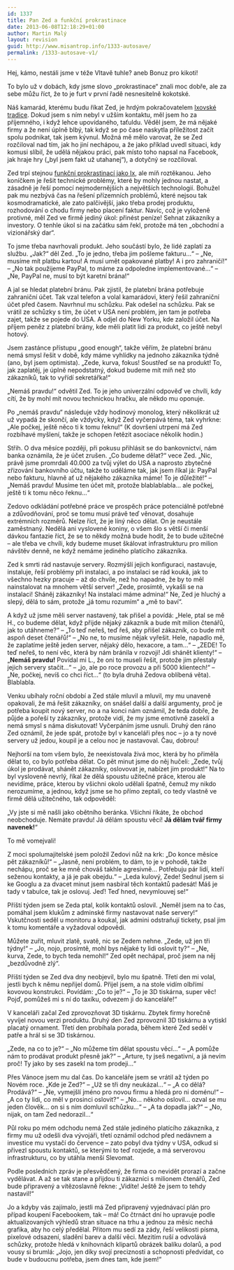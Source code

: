 ```yaml
---
id: 1337
title: Pan Zed a funkční prokrastinace
date: 2013-06-08T12:18:29+01:00
author: Martin Malý
layout: revision
guid: http://www.misantrop.info/1333-autosave/
permalink: /1333-autosave-v1/
---
```

Hej, kámo, nestáli jsme v téže Vltavě tuhle? aneb Bonuz pro kikoti!

<!--more-->

To bylo už v dobách, kdy jsme slovo „prokrastinace“ znali moc dobře, ale za sebe můžu říct, že to je furt v první řadě nesnesitelně kokotské.

Náš kamarád, kterému budu říkat Zed, je hrdým pokračovatelem [Ixovské tradice](http://www.misantrop.info/pan-ix-a-funkcni-prokrastinace/). Dokud jsem s ním nebyl v užším kontaktu, měl jsem ho za příjemného, i když lehce upovídaného, taťuldu. Věděl jsem, že má nějaké firmy a že není úplně blbý, tak když se po čase naskytla příležitost začít spolu podnikat, tak jsem kývnul. Možná mě mělo varovat, že se Zed rozčiloval nad tím, jak ho jiní nechápou, a že jako příklad uvedl situaci, kdy komusi slíbil, že udělá nějakou práci, pak místo toho napsal na Facebook, jak hraje hry (&#8222;byl jsem fakt už utahanej&#8220;), a dotyčný se rozčiloval.

Zed trpí stejnou [funkční prokrastinací jako Ix](http://www.misantrop.info/pan-ix-a-funkcni-prokrastinace/), ale míň roztěkanou. Jeho koníčkem je řešit technické problémy, které by mohly jednou nastat, a zásadně je řeší pomocí nejmodernějších a největších technologií. Bohužel pak mu nezbývá čas na řešení přízemních problémů, které nejsou tak kosmodramatické, ale zato palčivější, jako třeba prodej produktu, rozhodování o chodu firmy nebo placení faktur. Navíc, což je vyloženě protivné, měl Zed ve firmě jediný úkol: přinést peníze! Sehnat zákazníky a investory. O tenhle úkol si na začátku sám řekl, protože má ten &#8222;obchodní a vizionářský dar&#8220;.

To jsme třeba navrhovali produkt. Jeho součástí bylo, že lidé zaplatí za službu. &#8222;Jak?&#8220; děl Zed. &#8222;To je jedno, třeba jim pošleme fakturu&#8230;&#8220; &#8211; &#8222;Ne, musíme mít platbu kartou! A musí umět opakované platby! A i pro zahraničí!&#8220; &#8211; &#8222;No tak použijeme PayPal, to máme za odpoledne implementované&#8230;&#8220; &#8211; &#8222;Ne, PayPal ne, musí to být karetní brána!&#8220;

A jal se hledat platební bránu. Pak zjistil, že platební brána potřebuje zahraniční účet. Tak vzal telefon a volal kamarádovi, který řešil zahraniční účet před časem. Navrhnul mu schůzku. Pak odešel na schůzku. Pak se vrátil ze schůzky s tím, že účet v USA není problém, jen tam je potřeba zajet, takže se pojede do USA. A odjel do New Yorku, kde založil účet. Na příjem peněz z platební brány, kde měli platit lidi za produkt, co ještě nebyl hotový.

Jsem zastánce přístupu &#8222;good enough&#8220;, takže věřím, že platební bránu nemá smysl řešit v době, kdy máme vyhlídky na jednoho zákazníka týdně (ano, byl jsem optimista). &#8222;Zede, kurva, fokus! Soustřeď se na produkt! To, jak zaplatěj, je úplně nepodstatný, dokud budeme mít míň než sto zákazníků, tak to vyřídí sekretářka!&#8220;

&#8222;Nemáš pravdu!&#8220; odvětil Zed. To je jeho univerzální odpověď ve chvíli, kdy cítí, že by mohl mít novou technickou hračku, ale někdo mu oponuje.

Po &#8222;nemáš pravdu&#8220; následuje vždy hodinový monolog, který několikrát už už vypadá že skončí, ale vždycky, když Zed vyčerpává téma, tak vyhrkne: &#8222;Ale počkej, ještě něco ti k tomu řeknu!&#8220; (K dovršení utrpení má Zed rozbíhavé myšlení, takže je schopen řetězit asociace několik hodin.)

Střih. O dva měsíce později, při pokusu přihlásit se do bankovnictví, nám banka oznámila, že je účet zrušen. &#8222;Co budeme dělat?&#8220; vece Zed. &#8222;Nic, právě jsme promrdali 40.000 za tvůj výlet do USA a naprosto zbytečné zřizování bankovního účtu, takže to uděláme tak, jak jsem říkal já: PayPal nebo fakturu, hlavně ať už nějakého zákazníka máme! To je důležité!&#8220; &#8211; &#8222;Nemáš pravdu! Musíme ten účet mít, protože blablablabla&#8230; ale počkej, ještě ti k tomu něco řeknu&#8230;&#8220;

Zedovo odkládání potřebné práce ve prospěch práce potenciálně potřebné a zdůvodňování, proč se tomu musí právě teď věnovat, dosahuje extrémních rozměrů. Nelze říct, že je líný něco dělat. On je neustále zaměstnaný. Nedělá ani vyslovené koniny, o všem šlo s větší či menší dávkou fantazie říct, že se to někdy možná bude hodit, že to bude užitečné – ale třeba ve chvíli, kdy budeme muset škálovat infrastrukturu pro milion návštěv denně, ne když nemáme jediného platícího zákazníka.

Zed k smrti rád nastavuje servery. Rozmýšlí jejich konfiguraci, nastavuje, instaluje, řeší problémy při instalaci, a po instalaci se rád kouká, jak to všechno hezky pracuje &#8211; až do chvíle, než ho napadne, že by to měl nainstalovat na mnohem větší server! &#8222;Zede, prosímtě, vykašli se na instalaci! Sháněj zákazníky! Na instalaci máme admina!&#8220; Ne, Zed je hluchý a slepý, dělá to sám, protože &#8222;já tomu rozumím&#8220; a &#8222;mě to baví&#8220;.

A když už jsme měli server nastavený, tak přišel a povídá: &#8222;Hele, ptal se mě H., co budeme dělat, když přijde nějaký zákazník a bude mít milion čtenářů, jak to utáhneme?&#8220; &#8211; &#8222;To teď neřeš, teď řeš, aby přišel zákazník, co bude mít aspoň deset čtenářů!&#8220; &#8211; &#8222;No ne, to musíme nějak vyřešit. Hele, napadlo mě, že zaplatíme ještě jeden server, nějaký dělo, hexacore, a tam&#8230;&#8220; &#8211; &#8222;ZEDE! To teď neřeš, to není věc, která by nám bránila v rozvoji! Jdi shánět klienty!&#8220; &#8211; &#8222;**Nemáš pravdu!** Povídal mi L., že oni to museli řešit, protože jim přestaly jejich servery stačit&#8230;&#8220; &#8211; &#8222;jo, ale po roce provozu a při 5000 klientech!&#8220; &#8211; &#8222;Ne, počkej, nevíš co chci říct&#8230;&#8220; (to byla druhá Zedova oblíbená věta). Blablabla.

Venku ubíhaly roční období a Zed stále mluvil a mluvil, my mu unaveně opakovali, že má řešit zákazníky, on snášel další a další argumenty, proč je potřeba koupit nový server, no a na konci nám oznámil, že teda dobře, že půjde a pořeší ty zákazníky, protože vidí, že my jsme emotivně zaseklí a nemá smysl s náma diskutovat! Vyčerpáním jsme usnuli. Druhý den ráno Zed oznámil, že jede spát, protože byl v kanceláři přes noc &#8211; jo a ty nové servery už jedou, koupil je a celou noc je nastavoval. Čau, dobrou!

Nejhorší na tom všem bylo, že neexistovala živá moc, která by ho přiměla dělat to, co bylo potřeba dělat. Co pět minut jsme do něj hučeli: „Zede, tvůj úkol je prodávat, shánět zákazníky, oslovovat je, nabízet jim produkt!“ Na to byl vysloveně nevrlý, říkal že dělá spoustu užitečné práce, kterou ale nevidíme, práce, kterou by všichni okolo udělali špatně, čemuž my nikdo nerozumíme, a jednou, když jsme se ho přímo zeptali, co tedy vlastně ve firmě dělá užitečného, tak odpověděl:

„Vy jste si mě našli jako obětního beránka. Všichni říkáte, že obchod neobchoduje. Nemáte pravdu! Já dělám spoustu věcí! **Já dělám tvář firmy navenek!**“

To mě vomejvali!

Z moci spolumajitelské jsem položil Zedovi nůž na krk: &#8222;Do konce měsíce pět zákazníků!&#8220; &#8211; &#8222;Jasně, není problém, to dám, to je v pohodě, takže nechápu, proč se ke mně chováš takhle agresivně&#8230; Potřebuju pár lidí, kteří seženou kontakty, a já je pak obejdu.&#8220; &#8211; &#8222;Leda kulový, Zede! Sednul jsem si ke Googlu a za dvacet minut jsem nasbíral těch kontaktů padesát! Máš je tady v tabulce, tak je oslovuj. Jeď! Teď hned, nevymlouvej se!&#8220;

Příští týden jsem se Zeda ptal, kolik kontaktů oslovil. &#8222;Neměl jsem na to čas, pomáhal jsem klukům z adminské firmy nastavovat naše servery!&#8220; Vskutčnosti seděl u monitoru a koukal, jak admini odstraňují tickety, psal jim k tomu komentáře a vyžadoval odpovědi.

Můžete zuřit, mluvit zlatě, svatě, nic se Zedem nehne. &#8222;Zede, už jen tři týdny!&#8220; &#8211; &#8222;Jo, nojo, prosímtě, mohl bys nějaké ty lidi oslovit ty?&#8220; &#8211; &#8222;Ne, kurva, Zede, to bych teda nemohl!&#8220; Zed opět nechápal, proč jsem na něj &#8222;bezdůvodně zlý&#8220;.

Příští týden se Zed dva dny neobjevil, bylo mu špatně. Třetí den mi volal, jestli bych k němu nepřijel domů. Přijel jsem, a na stole vidím olbřímí kovovou konstrukci. Povídám: &#8222;Co to je?&#8220; &#8211; &#8222;To je 3D tiskárna, super věc! Pojď, pomůžeš mi s ní do taxíku, odvezem ji do kanceláře!&#8220;

V kanceláři začal Zed zprovozňovat 3D tiskárnu. Zbytek firmy horečně vyvíjel novou verzi produktu. Druhý den Zed zprovoznil 3D tiskárnu a vytiskl placatý ornament. Třetí den probíhala porada, během které Zed seděl v patře a hrál si se 3D tiskárnou.

&#8222;Zede, na co to je?&#8220; &#8211; &#8222;No můžeme tím dělat spoustu věcí&#8230;&#8220; &#8211; &#8222;A pomůže nám to prodávat produkt přesně jak?&#8220; &#8211; &#8222;Arture, ty jseš negativní, a já nevím proč! Ty jako by ses zasekl na tom prodeji&#8230;&#8220;

Přes Vánoce jsem mu dal čas. Do kanceláře jsem se vrátil až týden po Novém roce. &#8222;Kde je Zed?&#8220; &#8211; &#8222;Už se tři dny neukázal&#8230;&#8220; &#8211; &#8222;A co dělá? Prodává?&#8220; &#8211; &#8222;Ne, vymejšlí jméno pro novou firmu a hledá pro ni doménu!&#8220; &#8211; &#8222;A co ty lidi, co měl v prosinci oslovit?&#8220; &#8211; &#8222;No&#8230; někoho oslovil&#8230; ozval se mu jeden člověk&#8230; on si s ním domluvil schůzku&#8230;&#8220; &#8211; &#8222;A ta dopadla jak?&#8220; &#8211; &#8222;No, nijak, on tam Zed nedorazil&#8230;&#8220;

Půl roku po mém odchodu nemá Zed stále jediného platícího zákazníka, z firmy mu už odešli dva vývojáři, třetí oznámil odchod před nedávnem a investice mu vystačí do července &#8211; zato pobyl dva týdny v USA, odkud si přivezl spoustu kontaktů, se kterými to teď rozjede, a má serverovou infrastrukturu, co by utáhla menší Slevomat.

Podle posledních zpráv je přesvědčený, že firma co nevidět prorazí a začne vydělávat. A až se tak stane a přijdou ti zákazníci s milionem čtenářů, Zed bude připravený a vítězoslavně řekne: &#8222;Vidíte! Ještě že jsem to tehdy nastavil!&#8220;

Jo a kdyby vás zajímalo, jestli má Zed připravený vyjednávací plán pro případ koupení Facebookem, tak &#8211; má! Co čtrnáct dní ho upravuje podle aktualizovaných výhledů stran situace na trhu a jednou za měsíc nechá grafika, aby ho celý předělal. Přitom mu sedí za zády, řeší velikosti písma, pixelové odsazení, sladění barev a další věci. Mezitím ruší a odvolává schůzky, protože hledá v knihovnách klipartů obrázek balíku dolarů, a pod vousy si brumlá: &#8222;Jojo, jen díky svojí preciznosti a schopnosti předvídat, co bude v budoucnu potřeba, jsem dnes tam, kde jsem!&#8220;